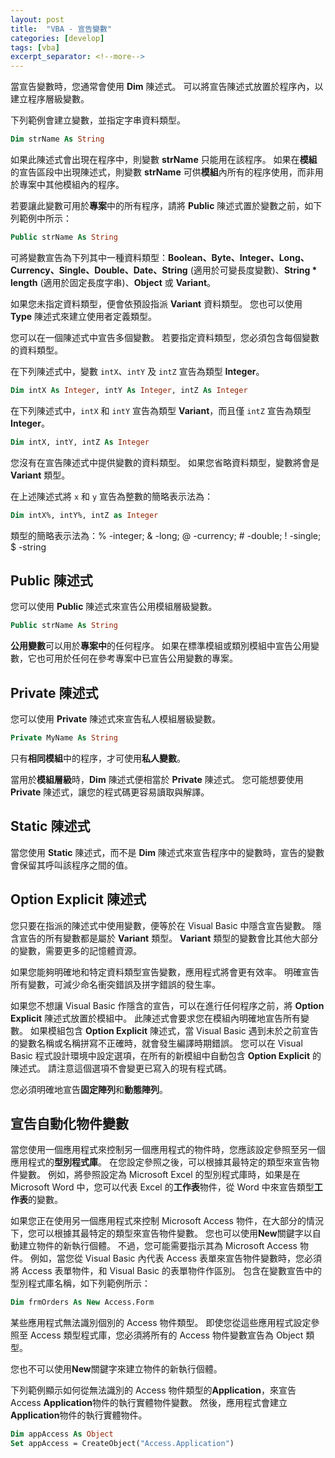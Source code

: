```yaml
---
layout: post
title:  "VBA - 宣告變數"
categories: [develop]
tags: [vba]
excerpt_separator: <!--more-->
---
```


當宣告變數時，您通常會使用 **Dim** 陳述式。 可以將宣告陳述式放置於程序內，以建立程序層級變數。 

下列範例會建立變數，並指定字串資料類型。

```vb
Dim strName As String 
```

如果此陳述式會出現在程序中，則變數 **strName** 只能用在該程序。 如果在**模組**的宣告區段中出現陳述式，則變數 **strName** 可供**模組**內所有的程序使用，而非用於專案中其他模組內的程序。<!--more-->

若要讓此變數可用於**專案**中的所有程序，請將 **Public** 陳述式置於變數之前，如下列範例中所示：

```vb
Public strName As String 
```

可將變數宣告為下列其中一種資料類型：**Boolean、Byte、Integer、Long、Currency、Single、Double、Date、String** (適用於可變長度變數)、**String * length** (適用於固定長度字串)、**Object** 或 **Variant**。 

如果您未指定資料類型，便會依預設指派 **Variant** 資料類型。 您也可以使用 **Type** 陳述式來建立使用者定義類型。

您可以在一個陳述式中宣告多個變數。 若要指定資料類型，您必須包含每個變數的資料類型。

在下列陳述式中，變數 `intX`、`intY` 及 `intZ` 宣告為類型 **Integer**。

```vb
Dim intX As Integer, intY As Integer, intZ As Integer 
```

在下列陳述式中，`intX` 和 `intY` 宣告為類型 **Variant**，而且僅 `intZ` 宣告為類型 **Integer**。

```vb
Dim intX, intY, intZ As Integer 
```

您沒有在宣告陳述式中提供變數的資料類型。 如果您省略資料類型，變數將會是 **Variant** 類型。

在上述陳述式將 `x` 和 `y` 宣告為整數的簡略表示法為：

```vb
Dim intX%, intY%, intZ as Integer
```

類型的簡略表示法為：% -integer; & -long; @ -currency; # -double; ! -single; $ -string

## Public 陳述式

您可以使用 **Public** 陳述式來宣告公用模組層級變數。

```vb
Public strName As String 
```

**公用變數**可以用於**專案中**的任何程序。 如果在標準模組或類別模組中宣告公用變數，它也可用於任何在參考專案中已宣告公用變數的專案。

## Private 陳述式

您可以使用 **Private** 陳述式來宣告私人模組層級變數。

```vb
Private MyName As String 
```

只有**相同模組**中的程序，才可使用**私人變數**。

當用於**模組層級**時，**Dim** 陳述式便相當於 **Private** 陳述式。 您可能想要使用 **Private** 陳述式，讓您的程式碼更容易讀取與解譯。

## Static 陳述式

當您使用 **Static** 陳述式，而不是 **Dim** 陳述式來宣告程序中的變數時，宣告的變數會保留其呼叫該程序之間的值。

## Option Explicit 陳述式

您只要在指派的陳述式中使用變數，便等於在 Visual Basic 中隱含宣告變數。 隱含宣告的所有變數都是屬於 **Variant** 類型。 **Variant** 類型的變數會比其他大部分的變數，需要更多的記憶體資源。 

如果您能夠明確地和特定資料類型宣告變數，應用程式將會更有效率。 明確宣告所有變數，可減少命名衝突錯誤及拼字錯誤的發生率。

如果您不想讓 Visual Basic 作隱含的宣告，可以在進行任何程序之前，將 **Option Explicit** 陳述式放置於模組中。 此陳述式會要求您在模組內明確地宣告所有變數。 如果模組包含 **Option Explicit** 陳述式，當 Visual Basic 遇到未於之前宣告的變數名稱或名稱拼寫不正確時，就會發生編譯時期錯誤。
您可以在 Visual Basic 程式設計環境中設定選項，在所有的新模組中自動包含 **Option Explicit** 的陳述式。 請注意這個選項不會變更已寫入的現有程式碼。

您必須明確地宣告**固定陣列**和**動態陣列**。

## 宣告自動化物件變數

當您使用一個應用程式來控制另一個應用程式的物件時，您應該設定參照至另一個應用程式的**型別程式庫**。 在您設定參照之後，可以根據其最特定的類型來宣告物件變數。 例如，將參照設定為 Microsoft Excel 的型別程式庫時，如果是在 Microsoft Word 中，您可以代表 Excel 的**工作表**物件，從 Word 中來宣告類型**工作表**的變數。

如果您正在使用另一個應用程式來控制 Microsoft Access 物件，在大部分的情況下，您可以根據其最特定的類型來宣告物件變數。 您也可以使用**New**關鍵字以自動建立物件的新執行個體。 不過，您可能需要指示其為 Microsoft Access 物件。 例如，當您從 Visual Basic 內代表 Access 表單來宣告物件變數時，您必須將 Access 表單物件，和 Visual Basic 的表單物件作區別。 包含在變數宣告中的型別程式庫名稱，如下列範例所示：

```vb
Dim frmOrders As New Access.Form 
```

某些應用程式無法識別個別的 Access 物件類型。 即使您從這些應用程式設定參照至 Access 類型程式庫，您必須將所有的 Access 物件變數宣告為 Object 類型。 

您也不可以使用**New**關鍵字來建立物件的新執行個體。

下列範例顯示如何從無法識別的 Access 物件類型的**Application**，來宣告 Access **Application**物件的執行實體物件變數。 然後，應用程式會建立**Application**物件的執行實體物件。

```vb
Dim appAccess As Object 
Set appAccess = CreateObject("Access.Application")
```
